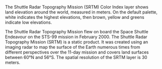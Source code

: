 The Shuttle Radar Topography Mission (SRTM) Color Index layer shows land elevation around the world, measured in meters. On the default palette, white indicates the highest elevations, then brown, yellow and greens indicate low elevations.

The Shuttle Radar Topography Mission flew on board the Space Shuttle Endeavour on the STS-99 mission in February 2000. The Shuttle Radar Topography Mission (SRTM) is a static product. It was created using an imaging radar to map the surface of the Earth numerous times from different perspectives over the 11-day mission and covers land surfaces between 60°N and 56°S. The spatial resolution of the SRTM layer is 30 meters.
